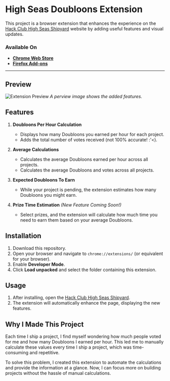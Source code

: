 # High Seas Doubloons Extension

This project is a browser extension that enhances the experience on the [Hack Club High Seas Shipyard](https://highseas.hackclub.com/shipyard) website by adding useful features and visual updates.

### Available On

- **[Chrome Web Store](https://chromewebstore.google.com/detail/highseas-doubloons/hhimmaemgjmpjiipodpdmldffkemoajm)**
- **[Firefox Add-ons](https://addons.mozilla.org/en-US/firefox/addon/highseas-doubloons/)**

---

## Preview

![Extension Preview](./view.jpg)
_A perview image shows the added features._

## Features

1. **Doubloons Per Hour Calculation**

   - Displays how many Doubloons you earned per hour for each project.
   - Adds the total number of votes received (not 100% accurate! :'<).

2. **Average Calculations**

   - Calculates the average Doubloons earned per hour across all projects.
   - Calculates the average Doubloons and votes across all projects.

3. **Expected Doubloons To Earn**

   - While your project is pending, the extension estimates how many Doubloons you might earn.

4. **Prize Time Estimation** _(New Feature Coming Soon!)_
   - Select prizes, and the extension will calculate how much time you need to earn them based on your average Doubloons.

## Installation

1. Download this repository.
2. Open your browser and navigate to `chrome://extensions/` (or equivalent for your browser).
3. Enable **Developer Mode**.
4. Click **Load unpacked** and select the folder containing this extension.

## Usage

1. After installing, open the [Hack Club High Seas Shipyard](https://highseas.hackclub.com/shipyard).
2. The extension will automatically enhance the page, displaying the new features.

## Why I Made This Project

Each time I ship a project, I find myself wondering how much people voted for me and how many Doubloons I earned per hour.
This led me to manually calculate these values every time I ship a project,
which was time-consuming and repetitive.

To solve this problem, I created this extension to automate the calculations and provide the information at a glance.
Now, I can focus more on building projects without the hassle of manual calculations.